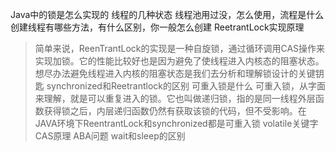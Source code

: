 Java中的锁是怎么实现的
线程的几种状态
线程池用过没，怎么使用，流程是什么
创建线程有哪些方法，有什么区别，你一般怎么创建
ReetrantLock实现原理
> 简单来说，ReenTrantLock的实现是一种自旋锁，通过循环调用CAS操作来实现加锁。它的性能比较好也是因为避免了使线程进入内核态的阻塞状态。想尽办法避免线程进入内核的阻塞状态是我们去分析和理解锁设计的关键钥匙
synchronized和Reetrantlock的区别
可重入锁是什么
> 可重入锁，从字面来理解，就是可以重复进入的锁。它也叫做递归锁，指的是同一线程外层函数获得锁之后，内层递归函数仍然有获取该锁的代码，但不受影响。在JAVA环境下ReentrantLock和synchronized都是可重入锁
volatile关键字
CAS原理
ABA问题
wait和sleep的区别